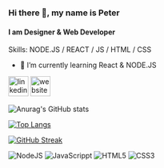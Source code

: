 ### Hi there 👋, my name is Peter
#### I am Designer & Web Developer 

Skills: NODE.JS / REACT / JS / HTML / CSS

- 🌱 I’m currently learning React & NODE.JS 


[<img src='https://cdn.jsdelivr.net/npm/simple-icons@3.0.1/icons/linkedin.svg' alt='linkedin' height='40'>](https://www.linkedin.com/in/https://www.linkedin.com/in/peter-sivak-profile//)  [<img src='https://cdn.jsdelivr.net/npm/simple-icons@3.0.1/icons/icloud.svg' alt='website' height='40'>](https://sivo91.github.io/PeterS/html/intro.html)  


![Anurag's GitHub stats](https://github-readme-stats.vercel.app/api?username=sivo91&show_icons=true&theme=radical)

[![Top Langs](https://github-readme-stats.vercel.app/api/top-langs/?username=sivo91&layout=compact)](https://github.com/anuraghazra/github-readme-stats)

[![GitHub Streak](https://github-readme-streak-stats.herokuapp.com/?user=sivo91)](https://git.io/streak-stats)

<img alt="NodeJS" src="https://img.shields.io/badge/node.js-%23485D.svg? style=for-the-badge&logo=node-dot-js&logoColor=white"/>

<img alt="JavaScrippt" src="https://img.shields.io/badge/javascript-%23323330.svg? style=for-the-badge&logo=javascript-js&logoColor=%23F7DF1E"/>

<img alt="HTML5" src="https://img.shields.io/badge/html5-%23F7DF1E.svg? style=for-the-badge&logo=html5&logoColor=%white"/>

<img alt="CSS3" src="https://img.shields.io/badge/css3-%231572B6.svg? style=for-the-badge&logo=css3&logoColor=%white"/>



